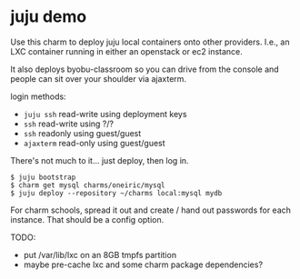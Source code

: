 
# juju demo

Use this charm to deploy juju local containers onto other providers.
I.e., an LXC container running in either an openstack or ec2 instance.

It also deploys byobu-classroom so you can drive from the console
and people can sit over your shoulder via ajaxterm.

login methods:
  - `juju ssh` read-write using deployment keys
  - `ssh` read-write using ?/?
  - `ssh` readonly using guest/guest
  - `ajaxterm` read-only using guest/guest

There's not much to it... just deploy, then log in.

    $ juju bootstrap
    $ charm get mysql charms/oneiric/mysql
    $ juju deploy --repository ~/charms local:mysql mydb

For charm schools, spread it out and create / hand out passwords
for each instance.
That should be a config option.

TODO:
- put /var/lib/lxc on an 8GB tmpfs partition
- maybe pre-cache lxc and some charm package dependencies?

